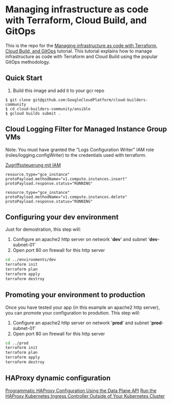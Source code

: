 # Managing infrastructure as code with Terraform, Cloud Build, and GitOps

This is the repo for the [Managing infrastructure as code with Terraform, Cloud Build, and GitOps](https://cloud.google.com/solutions/managing-infrastructure-as-code) tutorial. This tutorial explains how to manage infrastructure as code with Terraform and Cloud Build using the popular GitOps methodology.

## Quick Start

1. Build this image and add it to your gcr repo

```
$ git clone git@github.com:GoogleCloudPlatform/cloud-builders-community
$ cd cloud-builders-community/ansible
$ gcloud builds submit .
```

## Cloud Logging Filter for Managed Instance Group VMs

Note:
You must have granted the "Logs Configuration Writer" IAM role (roles/logging.configWriter) to the credentials used with terraform.

[Zugriffssteuerung mit IAM](https://cloud.google.com/logging/docs/access-control)

```
resource.type="gce_instance"
protoPayload.methodName="v1.compute.instances.insert"
protoPayload.response.status="RUNNING"

resource.type="gce_instance"
protoPayload.methodName="v1.compute.instances.delete"
protoPayload.response.status="RUNNING"
```

## Configuring your **dev** environment

Just for demostration, this step will:
 1. Configure an apache2 http server on network '**dev**' and subnet '**dev**-subnet-01'
 2. Open port 80 on firewall for this http server 

```bash
cd ../environments/dev
terraform init
terraform plan
terraform apply
terraform destroy
```

## Promoting your environment to **production**

Once you have tested your app (in this example an apache2 http server), you can promote your configuration to prodution. This step will:
 1. Configure an apache2 http server on network '**prod**' and subnet '**prod**-subnet-01'
 2. Open port 80 on firewall for this http server 

```bash
cd ../prod
terraform init
terraform plan
terraform apply
terraform destroy
```

## HAProxy dynamic configuration
[Programmatic HAProxy Configuration Using the Data Plane API](https://www.haproxy.com/blog/programmatic-haproxy-configuration-using-the-data-plane-api/)
[Run the HAProxy Kubernetes Ingress Controller Outside of Your Kubernetes Cluster](https://www.haproxy.com/blog/run-the-haproxy-kubernetes-ingress-controller-outside-of-your-kubernetes-cluster/)